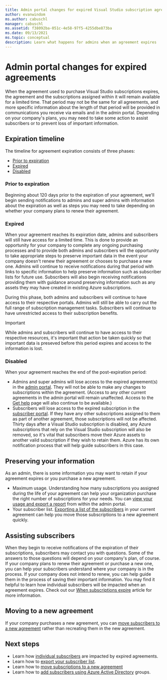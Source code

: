 ```yaml
---
title: Admin portal changes for expired Visual Studio subscription agreements | Microsoft Docs
author: evanwindom
ms.author: cabuschl
manager: cabuschl
ms.assetid: f38092ba-051c-4e58-97f5-4255dbe873ba
ms.date: 09/13/2021
ms.topic: conceptual
description: Learn what happens for admins when an agreement expires
---
```


# Admin portal changes for expired agreements
When the agreement used to purchase Visual Studio subscriptions expires, the agreement and the subscriptions assigned within it will remain available for a limited time.  That period may not be the same for all agreements, and more specific information about the length of that period will be provided in communications you receive via emails and in the admin portal.  Depending on your company's plans, you may need to take some action to assist subscribers or to prevent loss of important information.

## Expiration timeline 
The timeline for agreement expiration consists of three phases:
- [Prior to expiration](#prior-to-expiration)
- [Expired](#expired)
- [Disabled](#disabled)

### Prior to expiration
Beginning about 120 days prior to the expiration of your agreement, we'll begin sending notifications to admins and super admins with information about the expiration as well as steps you may need to take depending on whether your company plans to renew their agreement. 

### Expired
When your agreement reaches its expiration date, admins and subscribers will still have access for a limited time.  This is done to provide an opportunity for your company to complete any ongoing purchasing processes and to provide both admins and subscribers will the opportunity to take appropriate steps to preserve important data in the event your company doesn't renew their agreement or chooses to purchase a new one.  Admins will continue to receive notifications during that period with links to specific information to help preserve information such as subscriber lists for future use.  Subscribers will also begin receiving notifications providing them with guidance around preserving information such as any assets they may have created in existing Azure subscriptions.  

During this phase, both admins and subscribers will continue to have access to their respective portals.  Admins will still be able to carry out the full range of subscription management tasks.  Subscribers will continue to have unrestricted access to their subscription benefits.  

> [!IMPORTANT]
> While admins and subscribers will continue to have access to their respective resources, it's important that action be taken quickly so that important data is preseved before this period expires and access to the information is lost.

### Disabled
When your agreement reaches the end of the post-expiration period:
- Admins and super admins will lose access to the expired agreement(s) in the [admin portal](https://manage.visualstudio.com).  They will not be able to make any changes to subscriptions within the agreement.  (Access to any other current agreements in the admin portal will remain unaffected.  Access to the [Get help](https://manage.visualstudio.com.gethelp) page will also continue to be available.)
- Subscribers will lose access to the expired subscription in the [subscriber portal](https://my.visualstudio.com).  If they have any other subscriptions assigned to them as part of another agreement, those subscriptions will not be affected. Thirty days after a Visual Studio subscription is disabled, any Azure subscriptions that rely on the Visual Studio subscription will also be removed, so it's vital that subscribers move their Azure assets to another valid subscription if they wish to retain them.  Azure has its own notification process that will help guide subscribers in this case.  

## Preserving your information
As an admin, there is some information you may want to retain if your agreement expires or you purchase a new agreement. 
- Maximum usage.  Understanding how many subscriptions you assigned during the life of your agreement can help your organization purchase the right number of subscriptions for your needs.  You can [view your usage and export a report](maximum-usage.md) from within the admin portal.  
- Your subscriber list.  [Exporting a list of the subscribers](exporting-subscriptions.md) in your current agreement can help you move those subscriptions to a new agreement quickly.  

## Assisting subscribers
When they begin to receive notifications of the expiration of their subscriptions, subscribers may contact you with questions.  Some of the answers to those questions will depend on your company's plan, of course.  If your company plans to renew their agreement or purchase a new one, you can help your subscribers understand where your company is in the process.  If your company does not intend to renew, you can help guide them in the process of saving their important information.  You may find it helpful to learn how individual subscribers will be impacted when an agreement expires. Check out our [When subscriptions expire](subscription-expiration.md) article for more information. 

## Moving to a new agreement
If your company purchases a new agreement, you can [move subscribers to a new agreement](migrate-subscriptions.md) rather than recreating them in the new agreement.  

## Next steps
- Learn how [individual subscribers](subscription-expiration.md) are impacted by expired agreements.
- Learn how to [export your subscriber list](exporting-subscriptions.md).
- Learn how to [move subscriptions to a new agreement](migrate-subscriptions.md)
- Learn how to [add subscribers using Azure Active Directory](assign-license-bulk.md#use-azure-active-directory-groups-to-assign-subscriptions) groups.